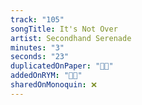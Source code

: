 ```yaml
---
track: "105"
songTitle: It's Not Over
artist: Secondhand Serenade
minutes: "3"
seconds: "23"
duplicatedOnPaper: "👍🏻"
addedOnRYM: "👍🏻"
sharedOnMonoquin: ❌
---
```

